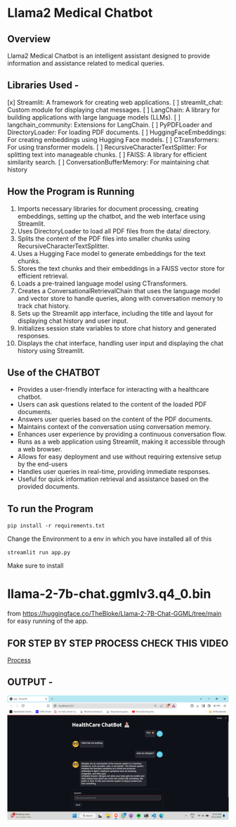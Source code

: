 # Llama2 Medical Chatbot

## Overview

Llama2 Medical Chatbot is an intelligent assistant designed to provide information and assistance related to medical queries.

## Libraries Used -
[x] Streamlit: A framework for creating web applications.
[ ] streamlit_chat: Custom module for displaying chat messages.
[ ] LangChain: A library for building applications with large language models (LLMs).
[ ] langchain_community: Extensions for LangChain.
[ ] PyPDFLoader and DirectoryLoader: For loading PDF documents.
[ ] HuggingFaceEmbeddings: For creating embeddings using Hugging Face models.
[ ] CTransformers: For using transformer models.
[ ] RecursiveCharacterTextSplitter: For splitting text into manageable chunks.
[ ] FAISS: A library for efficient similarity search.
[ ] ConversationBufferMemory: For maintaining chat history

## How the Program is Running
1. Imports necessary libraries for document processing, creating embeddings, setting up the chatbot, and the web interface using Streamlit.
2. Uses DirectoryLoader to load all PDF files from the data/ directory.
3. Splits the content of the PDF files into smaller chunks using RecursiveCharacterTextSplitter.
4. Uses a Hugging Face model to generate embeddings for the text chunks.
5. Stores the text chunks and their embeddings in a FAISS vector store for efficient retrieval.
6. Loads a pre-trained language model using CTransformers.
7. Creates a ConversationalRetrievalChain that uses the language model and vector store to handle queries, along with conversation memory to track chat history.
8. Sets up the Streamlit app interface, including the title and layout for displaying chat history and user input.
9. Initializes session state variables to store chat history and generated responses.
10. Displays the chat interface, handling user input and displaying the chat history using Streamlit.

## Use of the CHATBOT
- Provides a user-friendly interface for interacting with a healthcare chatbot.
- Users can ask questions related to the content of the loaded PDF documents.
- Answers user queries based on the content of the PDF documents.
- Maintains context of the conversation using conversation memory.
- Enhances user experience by providing a continuous conversation flow.
- Runs as a web application using Streamlit, making it accessible through a web browser.
- Allows for easy deployment and use without requiring extensive setup by the end-users
- Handles user queries in real-time, providing immediate responses.
- Useful for quick information retrieval and assistance based on the provided documents.

## To run the Program

```
pip install -r requirements.txt
```
Change the Environment to a env in which you have installed all of this

```
streamlit run app.py
```
Make sure to install 
# llama-2-7b-chat.ggmlv3.q4_0.bin 
from https://huggingface.co/TheBloke/Llama-2-7B-Chat-GGML/tree/main for easy running of the app.

## FOR STEP BY STEP PROCESS CHECK THIS VIDEO
[Process](https://www.youtube.com/watch?v=XNmFIkViEBU)

## OUTPUT -
![alt text](image.png)
